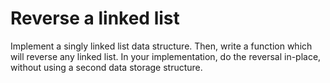 # Reverse a linked list

Implement a singly linked list data structure. Then, write a function which will reverse any linked list. In your implementation, do the reversal in-place, without using a second data storage structure.
